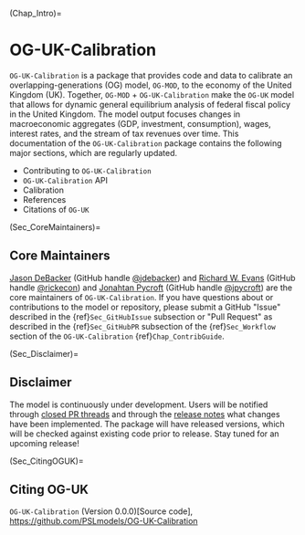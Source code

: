 (Chap_Intro)=
# OG-UK-Calibration

`OG-UK-Calibration` is a package that provides code and data to calibrate an overlapping-generations (OG) model, `OG-MOD`, to the economy of the United Kingdom (UK). Together, `OG-MOD` + `OG-UK-Calibration` make the `OG-UK` model that allows for dynamic general equilibrium analysis of federal fiscal policy in the United Kingdom. The model output focuses changes in macroeconomic aggregates (GDP, investment, consumption), wages, interest rates, and the stream of tax revenues over time. This documentation of the `OG-UK-Calibration` package contains the following major sections, which are regularly updated.

* Contributing to `OG-UK-Calibration`
* `OG-UK-Calibration` API
* Calibration
* References
* Citations of `OG-UK`


(Sec_CoreMaintainers)=
## Core Maintainers

[Jason DeBacker](https://www.jasondebacker.com/) (GitHub handle [@jdebacker](https://github.com/jdebacker)) and [Richard W. Evans](https://sites.google.com/site/rickecon/) (GitHub handle [@rickecon](https://github.com/rickecon)) and [Jonahtan Pycroft](https://www.linkedin.com/in/jonathan-pycroft-9839756/) (GitHub handle [@jpycroft](https://github.com/jpycroft/)) are the core maintainers of `OG-UK-Calibration`. If you have questions about or contributions to the model or repository, please submit a GitHub "Issue" described in the {ref}`Sec_GitHubIssue` subsection or "Pull Request" as described in the {ref}`Sec_GitHubPR` subsection of the {ref}`Sec_Workflow` section of the `OG-UK-Calibration` {ref}`Chap_ContribGuide`.


(Sec_Disclaimer)=
## Disclaimer

The model is continuously under development. Users will be notified through [closed PR threads](https://github.com/PSLmodels/OG-UK-Calibration/pulls?q=is%3Apr+is%3Aclosed) and through the [release notes](https://github.com/PSLmodels/OG-UK-Calibration/releases) what changes have been implemented. The package will have released versions, which will be checked against existing code prior to release. Stay tuned for an upcoming release!


(Sec_CitingOGUK)=
## Citing OG-UK

`OG-UK-Calibration` (Version 0.0.0)[Source code], https://github.com/PSLmodels/OG-UK-Calibration
